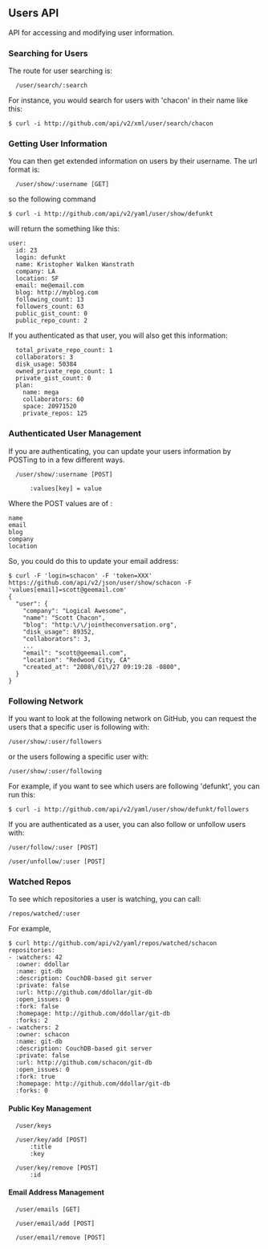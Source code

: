 ## Users API ##

API for accessing and modifying user information.

### Searching for Users ###

The route for user searching is:

	  /user/search/:search

For instance, you would search for users with 'chacon' in their name like this:

	$ curl -i http://github.com/api/v2/xml/user/search/chacon

### Getting User Information ###

You can then get extended information on users by their username.  The url format is:

	  /user/show/:username [GET]

so the following command

	$ curl -i http://github.com/api/v2/yaml/user/show/defunkt

will return the something like this:

	user: 
	  id: 23
	  login: defunkt
	  name: Kristopher Walken Wanstrath
	  company: LA
	  location: SF
	  email: me@email.com
	  blog: http://myblog.com
	  following_count: 13
	  followers_count: 63
	  public_gist_count: 0
	  public_repo_count: 2

If you authenticated as that user, you will also get this information:
	
	  total_private_repo_count: 1
	  collaborators: 3
	  disk_usage: 50384
	  owned_private_repo_count: 1
	  private_gist_count: 0
	  plan: 
	    name: mega
	    collaborators: 60
	    space: 20971520
	    private_repos: 125

	
### Authenticated User Management ###

If you are authenticating, you can update your users information by POSTing to in a few different ways.

	  /user/show/:username [POST]

	      :values[key] = value

Where the POST values are of :

	name
	email
	blog
	company
	location

So, you could do this to update your email address:

	$ curl -F 'login=schacon' -F 'token=XXX' https://github.com/api/v2/json/user/show/schacon -F 'values[email]=scott@geemail.com'
	{
	  "user": {
	    "company": "Logical Awesome",
	    "name": "Scott Chacon",
	    "blog": "http:\/\/jointheconversation.org",
	    "disk_usage": 89352,
	    "collaborators": 3,
	    ...
	    "email": "scott@geemail.com",
	    "location": "Redwood City, CA"
	    "created_at": "2008\/01\/27 09:19:28 -0800",
	  }
	}


### Following Network ###

If you want to look at the following network on GitHub, you can request the users that a specific user is following with:

	/user/show/:user/followers

or the users following a specific user with:

	/user/show/:user/following

For example, if you want to see which users are following 'defunkt', you can run this:

	$ curl -i http://github.com/api/v2/yaml/user/show/defunkt/followers

If you are authenticated as a user, you can also follow or unfollow users with:

	/user/follow/:user [POST]

	/user/unfollow/:user [POST]


### Watched Repos ###

To see which repositories a user is watching, you can call:

	/repos/watched/:user

For example,

	$ curl http://github.com/api/v2/yaml/repos/watched/schacon 
	repositories: 
	- :watchers: 42
	  :owner: ddollar
	  :name: git-db
	  :description: CouchDB-based git server
	  :private: false
	  :url: http://github.com/ddollar/git-db
	  :open_issues: 0
	  :fork: false
	  :homepage: http://github.com/ddollar/git-db
	  :forks: 2
	- :watchers: 2
	  :owner: schacon
	  :name: git-db
	  :description: CouchDB-based git server
	  :private: false
	  :url: http://github.com/schacon/git-db
	  :open_issues: 0
	  :fork: true
	  :homepage: http://github.com/ddollar/git-db
	  :forks: 0

#### Public Key Management ####

	  /user/keys

	  /user/key/add [POST]
	      :title
	      :key

	  /user/key/remove [POST]
	      :id

#### Email Address Management ####

	  /user/emails [GET]

	  /user/email/add [POST]

	  /user/email/remove [POST]
